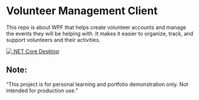 # Volunteer Management Client

This repo is about WPF that helps create volunteer accounts and manage the events they will be helping with. It makes it easier to organize, track, and support volunteers and their activities.

[![.NET Core Desktop](https://github.com/WDpad753/Volunteer-Management-Client/actions/workflows/dotnet-desktop.yml/badge.svg)](https://github.com/WDpad753/Volunteer-Management-Client/actions/workflows/dotnet-desktop.yml)


## Note:
“This project is for personal learning and portfolio demonstration only. Not intended for production use.”
